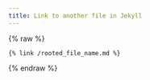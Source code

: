 ```yaml
---
title: Link to another file in Jekyll
---
```


{% raw %}
```
{% link /rooted_file_name.md %}
```
{% endraw %}
